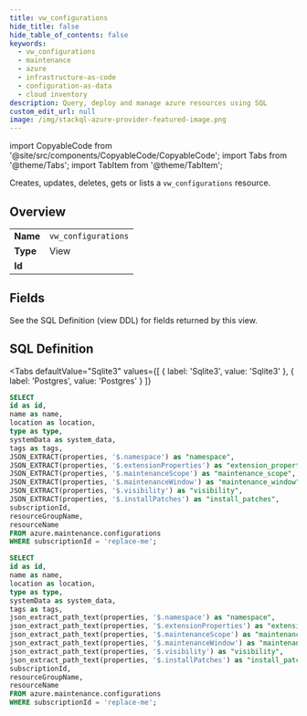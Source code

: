 ```yaml
--- 
title: vw_configurations
hide_title: false
hide_table_of_contents: false
keywords:
  - vw_configurations
  - maintenance
  - azure
  - infrastructure-as-code
  - configuration-as-data
  - cloud inventory
description: Query, deploy and manage azure resources using SQL
custom_edit_url: null
image: /img/stackql-azure-provider-featured-image.png
---
```


import CopyableCode from '@site/src/components/CopyableCode/CopyableCode';
import Tabs from '@theme/Tabs';
import TabItem from '@theme/TabItem';

Creates, updates, deletes, gets or lists a <code>vw_configurations</code> resource.

## Overview
<table><tbody>
<tr><td><b>Name</b></td><td><code>vw_configurations</code></td></tr>
<tr><td><b>Type</b></td><td>View</td></tr>
<tr><td><b>Id</b></td><td><CopyableCode code="azure.maintenance.vw_configurations" /></td></tr>
</tbody></table>

## Fields

See the SQL Definition (view DDL) for fields returned by this view.

## SQL Definition

<Tabs
defaultValue="Sqlite3"
values={[
{ label: 'Sqlite3', value: 'Sqlite3' },
{ label: 'Postgres', value: 'Postgres' }
]}
>
<TabItem value="Sqlite3">

```sql
SELECT
id as id,
name as name,
location as location,
type as type,
systemData as system_data,
tags as tags,
JSON_EXTRACT(properties, '$.namespace') as "namespace",
JSON_EXTRACT(properties, '$.extensionProperties') as "extension_properties",
JSON_EXTRACT(properties, '$.maintenanceScope') as "maintenance_scope",
JSON_EXTRACT(properties, '$.maintenanceWindow') as "maintenance_window",
JSON_EXTRACT(properties, '$.visibility') as "visibility",
JSON_EXTRACT(properties, '$.installPatches') as "install_patches",
subscriptionId,
resourceGroupName,
resourceName
FROM azure.maintenance.configurations
WHERE subscriptionId = 'replace-me';
```

</TabItem>
<TabItem value="Postgres">

```sql
SELECT
id as id,
name as name,
location as location,
type as type,
systemData as system_data,
tags as tags,
json_extract_path_text(properties, '$.namespace') as "namespace",
json_extract_path_text(properties, '$.extensionProperties') as "extension_properties",
json_extract_path_text(properties, '$.maintenanceScope') as "maintenance_scope",
json_extract_path_text(properties, '$.maintenanceWindow') as "maintenance_window",
json_extract_path_text(properties, '$.visibility') as "visibility",
json_extract_path_text(properties, '$.installPatches') as "install_patches",
subscriptionId,
resourceGroupName,
resourceName
FROM azure.maintenance.configurations
WHERE subscriptionId = 'replace-me';
```

</TabItem>
</Tabs>
